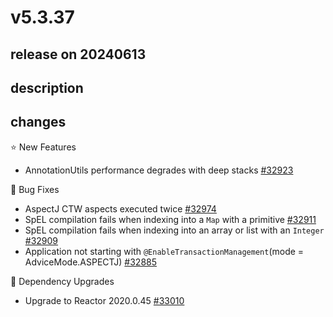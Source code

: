 # v5.3.37

## release on 20240613

## description

## changes

⭐ New Features

* AnnotationUtils performance degrades with deep stacks <a href="https://github.com/spring-projects/spring-framework/issues/32923" data-hovercard-type="issue" data-hovercard-url="/spring-projects/spring-framework/issues/32923/hovercard">#32923</a>

🐞 Bug Fixes

* AspectJ CTW aspects executed twice <a href="https://github.com/spring-projects/spring-framework/issues/32974" data-hovercard-type="issue" data-hovercard-url="/spring-projects/spring-framework/issues/32974/hovercard">#32974</a>
* SpEL compilation fails when indexing into a <code>Map</code> with a primitive <a href="https://github.com/spring-projects/spring-framework/issues/32911" data-hovercard-type="issue" data-hovercard-url="/spring-projects/spring-framework/issues/32911/hovercard">#32911</a>
* SpEL compilation fails when indexing into an array or list with an <code>Integer</code> <a href="https://github.com/spring-projects/spring-framework/issues/32909" data-hovercard-type="issue" data-hovercard-url="/spring-projects/spring-framework/issues/32909/hovercard">#32909</a>
* Application not starting with <code>@EnableTransactionManagement</code>(mode = AdviceMode.ASPECTJ) <a href="https://github.com/spring-projects/spring-framework/issues/32885" data-hovercard-type="issue" data-hovercard-url="/spring-projects/spring-framework/issues/32885/hovercard">#32885</a>

🔨 Dependency Upgrades

* Upgrade to Reactor 2020.0.45 <a href="https://github.com/spring-projects/spring-framework/issues/33010" data-hovercard-type="issue" data-hovercard-url="/spring-projects/spring-framework/issues/33010/hovercard">#33010</a>

